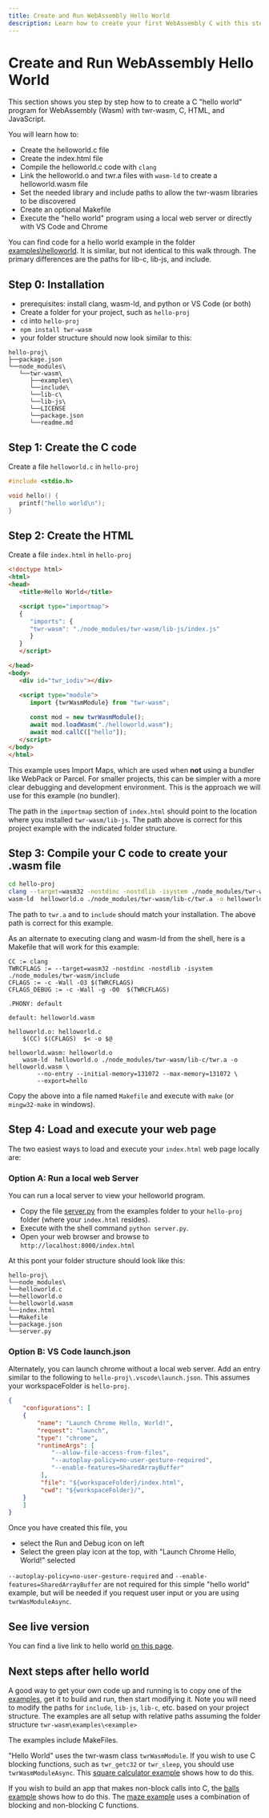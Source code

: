 ```yaml
---
title: Create and Run WebAssembly Hello World
description: Learn how to create your first WebAssembly C with this step-by-step example. Create code, compile with clang, execute from a file or with a local server.
---
```


# Create and Run WebAssembly Hello World

This section shows you step by step how to to create a C "hello world" program for WebAssembly (Wasm) with twr-wasm, C, HTML, and JavaScript.

You will learn how to:

- Create the helloworld.c file
- Create the index.html file
- Compile the helloworld.c code with `clang`
- Link the helloworld.o and twr.a files with `wasm-ld` to create a helloworld.wasm file
- Set the needed library and include paths to allow the twr-wasm libraries to be discovered
- Create an optional Makefile
- Execute the "hello world" program using a local web server or directly with VS Code and Chrome

You can find code for a hello world example in the folder [examples\helloworld](https://github.com/twiddlingbits/twr-wasm/tree/main/examples/helloworld).  It is similar, but not identical to this walk through.  The primary differences are the paths for lib-c, lib-js, and include.

## Step 0: Installation
- prerequisites: install clang, wasm-ld, and python or VS Code (or both)
- Create a folder for your project, such as `hello-proj`
- `cd` into `hello-proj`
- `npm install twr-wasm`
- your folder structure should now look similar to this:
~~~
hello-proj\
├──package.json
└──node_modules\
   └──twr-wasm\
      ├──examples\
      └──include\
      └──lib-c\
      └──lib-js\
      └──LICENSE
      └──package.json
      └──readme.md
~~~

## Step 1: Create the C code
Create a file `helloworld.c` in `hello-proj`
~~~c title="helloworld.c"
#include <stdio.h>

void hello() {
   printf("hello world\n");
}
~~~

## Step 2: Create the HTML
Create a file `index.html` in `hello-proj`
~~~html title="index.html"
<!doctype html>
<html>
<head>
   <title>Hello World</title>

   <script type="importmap">
   {
      "imports": {
      "twr-wasm": "./node_modules/twr-wasm/lib-js/index.js"
      }
   }
   </script>

</head>
<body>
   <div id="twr_iodiv"></div>

   <script type="module">
      import {twrWasmModule} from "twr-wasm";
      
      const mod = new twrWasmModule();
      await mod.loadWasm("./helloworld.wasm");
      await mod.callC(["hello"]);
   </script>
</body>
</html>
~~~

This example uses Import Maps, which are used when **not** using a bundler like WebPack or Parcel.  For smaller projects, this can be simpler with a more clear debugging and development environment.  This is the approach we will use for this example (no bundler).

The path in the `importmap` section of `index.html` should point to the location where you installed `twr-wasm/lib-js`.  The path above is correct for this project example with the indicated folder structure.

## Step 3: Compile your C code to create your .wasm file
~~~sh
cd hello-proj
clang --target=wasm32 -nostdinc -nostdlib -isystem ./node_modules/twr-wasm/include -c  helloworld.c -o helloworld.o
wasm-ld  helloworld.o ./node_modules/twr-wasm/lib-c/twr.a -o helloworld.wasm  --no-entry --initial-memory=131072 --max-memory=131072 --export=hello 
~~~

The path to `twr.a` and to `include`  should match your installation.  The above path is correct for this example.

As an alternate to executing clang and wasm-ld from the shell, here is a Makefile that will work for this example:

~~~make title="Makefile"
CC := clang
TWRCFLAGS := --target=wasm32 -nostdinc -nostdlib -isystem  ./node_modules/twr-wasm/include
CFLAGS := -c -Wall -O3 $(TWRCFLAGS)
CFLAGS_DEBUG := -c -Wall -g -O0  $(TWRCFLAGS)

.PHONY: default

default: helloworld.wasm

helloworld.o: helloworld.c
	$(CC) $(CFLAGS)  $< -o $@

helloworld.wasm: helloworld.o 
	wasm-ld  helloworld.o ./node_modules/twr-wasm/lib-c/twr.a -o helloworld.wasm \
		--no-entry --initial-memory=131072 --max-memory=131072 \
		--export=hello 
~~~

Copy the above into a file named `Makefile` and execute with `make` (or `mingw32-make` in windows).

## Step 4: Load and execute your web page
The two easiest ways to load and execute your `index.html` web page locally are:

### Option A: Run a local web Server
You can run a local server to view your helloworld program.  

- Copy the file [server.py](https://github.com/twiddlingbits/twr-wasm/blob/main/examples/server.py) from the examples folder to your `hello-proj` folder (where your `index.html` resides).  
- Execute with the shell command `python server.py`.
- Open your web browser and browse to `http://localhost:8000/index.html`

At this pont your folder structure should look like this:

~~~
hello-proj\
└──node_modules\
└──helloworld.c
└──helloworld.o
└──helloworld.wasm
└──index.html
└──Makefile
└──package.json
└──server.py
~~~

### Option B: VS Code launch.json
Alternately, you can launch chrome without a local web server.  Add an entry similar to the following to  `hello-proj\.vscode\launch.json`.  This assumes your workspaceFolder is `hello-proj`.

~~~json title="launch.json"
{
	"configurations": [
	{
		"name": "Launch Chrome Hello, World!",
		"request": "launch",
		"type": "chrome",
		"runtimeArgs": [
			"--allow-file-access-from-files",
			"--autoplay-policy=no-user-gesture-required",
			"--enable-features=SharedArrayBuffer"
		 ],
		 "file": "${workspaceFolder}/index.html",
		 "cwd": "${workspaceFolder}/",
	}
	]
}
~~~

Once you have created this file, you

- select the Run and Debug icon on left
- Select the green play icon at the top, with "Launch Chrome Hello, World!" selected

`--autoplay-policy=no-user-gesture-required` and `--enable-features=SharedArrayBuffer` are not required for this simple "hello world" example, but will be needed if you request user input or you are using `twrWasModuleAsync`.

## See live version
You can find a live link to hello world [on this page](../examples/examples-overview.md).

## Next steps after hello world
A good way to get your own code up and running is to copy one of the [examples](../examples/examples-overview.md), get it to build and run, then start modifying it.  Note you will need to modify the paths for `include`, `lib-js`, `lib-c`, etc. based on your project structure.  The examples are all setup with relative paths assuming the folder structure `twr-wasm\examples\<example>`

The examples include MakeFiles.

"Hello World" uses the twr-wasm class `twrWasmModule`.   If you wish to use C blocking functions, such as `twr_getc32` or `twr_sleep`, you should use `twrWasmModuleAsync`.  This [square calculator example](../examples/examples-stdio-div.md) shows how to do this.  

If you wish to build an app that makes non-block calls into C, the [balls example](../examples/examples-balls.md) shows how to do this. The [maze example](../examples/examples-maze.md) uses a combination of blocking and non-blocking C functions.

